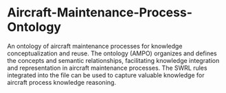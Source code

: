 # Aircraft-Maintenance-Process-Ontology
An ontology of aircraft maintenance processes for knowledge conceptualization and reuse. 
The ontology (AMPO) organizes and defines the concepts and semantic relationships, facilitating knowledge integration and representation in aircraft maintenance processes. 
The SWRL rules integrated into the file can be used to capture valuable knowledge for aircraft process knowledge reasoning. 
